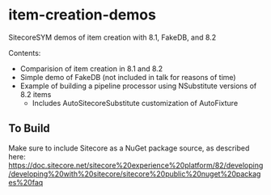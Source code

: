 # item-creation-demos
SitecoreSYM demos of item creation with 8.1, FakeDB, and 8.2

Contents:
* Comparision of item creation in 8.1 and 8.2 
* Simple demo of FakeDB (not included in talk for reasons of time)
* Example of building a pipeline processor using NSubstitute versions of 8.2 items
  * Includes AutoSitecoreSubstitute customization of AutoFixture
  
## To Build
Make sure to include Sitecore as a NuGet package source, as described here:
https://doc.sitecore.net/sitecore%20experience%20platform/82/developing/developing%20with%20sitecore/sitecore%20public%20nuget%20packages%20faq
